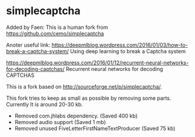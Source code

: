 simplecaptcha
=============

Added by Faen:
This is a human fork from https://github.com/cemo/simplecaptcha

Anoter useful link: 
https://deepmlblog.wordpress.com/2016/01/03/how-to-break-a-captcha-system/
Using deep learning to break a Captcha system

https://deepmlblog.wordpress.com/2016/01/12/recurrent-neural-networks-for-decoding-captchas/
Recurrent neural networks for decoding CAPTCHAS


This is a fork based on http://sourceforge.net/p/simplecaptcha/.

This fork tries to keep as small as possible by removing some parts. Currently It is around 20-30 kb. 

+ Removed com.jhlabs dependency. (Saved 400 kb)
+ Removed audio support (Saved 1 mb)
+ Removed unused FiveLetterFirstNameTextProducer (Saved 75 kb)
